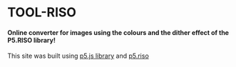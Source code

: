 # TOOL-RISO
#### Online converter for images using the colours and the dither effect of the P5.RISO library!

This site was built using [p5.js library](https://p5js.org/) and [p5.riso](https://antiboredom.github.io/p5.riso/)